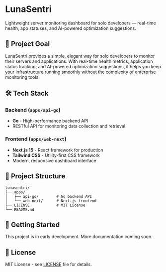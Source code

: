 # LunaSentri

Lightweight server monitoring dashboard for solo developers — real-time health, app statuses, and AI-powered optimization suggestions.

## 🎯 Project Goal

LunaSentri provides a simple, elegant way for solo developers to monitor their servers and applications. With real-time health metrics, application status tracking, and AI-powered optimization suggestions, it helps you keep your infrastructure running smoothly without the complexity of enterprise monitoring tools.

## 🛠️ Tech Stack

### Backend (`apps/api-go`)
- **Go** - High-performance backend API
- RESTful API for monitoring data collection and retrieval

### Frontend (`apps/web-next`)
- **Next.js 15** - React framework for production
- **Tailwind CSS** - Utility-first CSS framework
- Modern, responsive dashboard interface

## 📁 Project Structure

```
lunasentri/
├── apps/
│   ├── api-go/        # Go backend API
│   └── web-next/      # Next.js frontend
├── LICENSE            # MIT License
└── README.md
```

## 🚀 Getting Started

This project is in early development. More documentation coming soon.

## 📄 License

MIT License - see [LICENSE](LICENSE) file for details.

